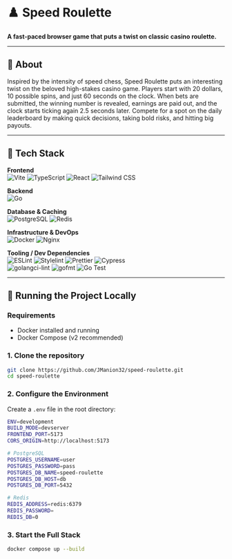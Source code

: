 # ♟️ Speed Roulette

**A fast-paced browser game that puts a twist on classic casino roulette.**

---

## 🚀 About

Inspired by the intensity of speed chess, Speed Roulette puts an interesting twist on the beloved high-stakes casino game. Players start with 
20 dollars, 10 possible spins, and just 60 seconds on the clock. When bets are submitted, the winning number is revealed, earnings are paid out, and 
the clock starts ticking again 2.5 seconds later. Compete for a spot on the daily leaderboard by making quick decisions, taking bold risks, and hitting 
big payouts.

---

## 🧰 Tech Stack

**Frontend**  
![Vite](https://img.shields.io/badge/Vite-646CFF?style=for-the-badge&logo=vite&logoColor=white)
![TypeScript](https://img.shields.io/badge/TypeScript-3178C6?style=for-the-badge&logo=typescript&logoColor=white)
![React](https://img.shields.io/badge/React-61DAFB?style=for-the-badge&logo=react&logoColor=black)
![Tailwind CSS](https://img.shields.io/badge/Tailwind_CSS-38B2AC?style=for-the-badge&logo=tailwind-css&logoColor=white)

**Backend**  
![Go](https://img.shields.io/badge/Go-00ADD8?style=for-the-badge&logo=go&logoColor=white)

**Database & Caching**  
![PostgreSQL](https://img.shields.io/badge/PostgreSQL-4169E1?style=for-the-badge&logo=postgresql&logoColor=white)
![Redis](https://img.shields.io/badge/Redis-DC382D?style=for-the-badge&logo=redis&logoColor=white)

**Infrastructure & DevOps**  
![Docker](https://img.shields.io/badge/Docker-2496ED?style=for-the-badge&logo=docker&logoColor=white)
![Nginx](https://img.shields.io/badge/Nginx-009639?style=for-the-badge&logo=nginx&logoColor=white)

**Tooling / Dev Dependencies**  
![ESLint](https://img.shields.io/badge/ESLint-4B32C3?style=for-the-badge&logo=eslint&logoColor=white)
![Stylelint](https://img.shields.io/badge/Stylelint-263238?style=for-the-badge&logo=stylelint&logoColor=white)
![Prettier](https://img.shields.io/badge/Prettier-F7B93E?style=for-the-badge&logo=prettier&logoColor=black)
![Cypress](https://img.shields.io/badge/Cypress-17202C?style=for-the-badge&logo=cypress&logoColor=white)  
![golangci-lint](https://img.shields.io/badge/golangci--lint-00ADD8?style=for-the-badge&logo=go&logoColor=white)
![gofmt](https://img.shields.io/badge/gofmt-00ADD8?style=for-the-badge&logo=go&logoColor=white)
![Go Test](https://img.shields.io/badge/go--test-00ADD8?style=for-the-badge&logo=go&logoColor=white)

---

## 🧪 Running the Project Locally

### Requirements
- Docker installed and running
- Docker Compose (v2 recommended)

### 1. Clone the repository

```bash
git clone https://github.com/JManion32/speed-roulette.git
cd speed-roulette
```

### 2. Configure the Environment
Create a `.env` file in the root directory:

```bash
ENV=development
BUILD_MODE=devserver
FRONTEND_PORT=5173
CORS_ORIGIN=http://localhost:5173 

# PostgreSQL
POSTGRES_USERNAME=user
POSTGRES_PASSWORD=pass
POSTGRES_DB_NAME=speed-roulette
POSTGRES_DB_HOST=db
POSTGRES_DB_PORT=5432

# Redis
REDIS_ADDRESS=redis:6379
REDIS_PASSWORD=
REDIS_DB=0
```

### 3. Start the Full Stack

```bash
docker compose up --build
```
